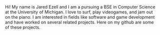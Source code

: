 Hi! My name is Jared Ezell and I am a pursuing a BSE in Computer Science at the University of Michigan. I love to surf, play videogames, and jam out on the piano. I am interested in fields like software and game development and have worked on several related projects. Here on my github are some of these projects. 

<!---
bingoof/bingoof is a ✨ special ✨ repository because its `README.md` (this file) appears on your GitHub profile.
You can click the Preview link to take a look at your changes.
--->
